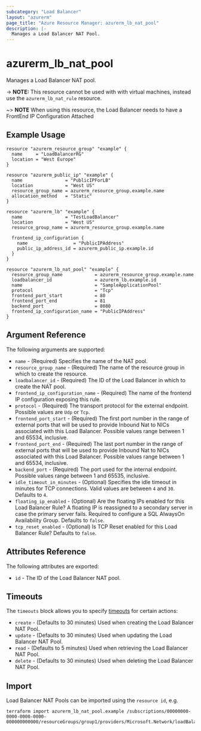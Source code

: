 ```yaml
---
subcategory: "Load Balancer"
layout: "azurerm"
page_title: "Azure Resource Manager: azurerm_lb_nat_pool"
description: |-
  Manages a Load Balancer NAT Pool.
---
```


# azurerm_lb_nat_pool

Manages a Load Balancer NAT pool.

-> **NOTE:** This resource cannot be used with with virtual machines, instead use the `azurerm_lb_nat_rule` resource.

~> **NOTE** When using this resource, the Load Balancer needs to have a FrontEnd IP Configuration Attached

## Example Usage

```hcl
resource "azurerm_resource_group" "example" {
  name     = "LoadBalancerRG"
  location = "West Europe"
}

resource "azurerm_public_ip" "example" {
  name                = "PublicIPForLB"
  location            = "West US"
  resource_group_name = azurerm_resource_group.example.name
  allocation_method   = "Static"
}

resource "azurerm_lb" "example" {
  name                = "TestLoadBalancer"
  location            = "West US"
  resource_group_name = azurerm_resource_group.example.name

  frontend_ip_configuration {
    name                 = "PublicIPAddress"
    public_ip_address_id = azurerm_public_ip.example.id
  }
}

resource "azurerm_lb_nat_pool" "example" {
  resource_group_name            = azurerm_resource_group.example.name
  loadbalancer_id                = azurerm_lb.example.id
  name                           = "SampleApplicationPool"
  protocol                       = "Tcp"
  frontend_port_start            = 80
  frontend_port_end              = 81
  backend_port                   = 8080
  frontend_ip_configuration_name = "PublicIPAddress"
}
```

## Argument Reference

The following arguments are supported:

* `name` - (Required) Specifies the name of the NAT pool.
* `resource_group_name` - (Required) The name of the resource group in which to create the resource.
* `loadbalancer_id` - (Required) The ID of the Load Balancer in which to create the NAT pool.
* `frontend_ip_configuration_name` - (Required) The name of the frontend IP configuration exposing this rule.
* `protocol` - (Required) The transport protocol for the external endpoint. Possible values are `Udp` or `Tcp`.
* `frontend_port_start` - (Required) The first port number in the range of external ports that will be used to provide Inbound Nat to NICs associated with this Load Balancer. Possible values range between 1 and 65534, inclusive.
* `frontend_port_end` - (Required) The last port number in the range of external ports that will be used to provide Inbound Nat to NICs associated with this Load Balancer. Possible values range between 1 and 65534, inclusive.
* `backend_port` - (Required) The port used for the internal endpoint. Possible values range between 1 and 65535, inclusive.
* `idle_timeout_in_minutes` - (Optional) Specifies the idle timeout in minutes for TCP connections. Valid values are between `4` and `30`. Defaults to `4`.
* `floating_ip_enabled` - (Optional) Are the floating IPs enabled for this Load Balancer Rule? A floating IP is reassigned to a secondary server in case the primary server fails. Required to configure a SQL AlwaysOn Availability Group. Defaults to `false`.
* `tcp_reset_enabled` - (Optional) Is TCP Reset enabled for this Load Balancer Rule? Defaults to `false`.

## Attributes Reference

The following attributes are exported:

* `id` - The ID of the Load Balancer NAT pool.

## Timeouts

The `timeouts` block allows you to specify [timeouts](https://www.terraform.io/docs/configuration/resources.html#timeouts) for certain actions:

* `create` - (Defaults to 30 minutes) Used when creating the Load Balancer NAT Pool.
* `update` - (Defaults to 30 minutes) Used when updating the Load Balancer NAT Pool.
* `read` - (Defaults to 5 minutes) Used when retrieving the Load Balancer NAT Pool.
* `delete` - (Defaults to 30 minutes) Used when deleting the Load Balancer NAT Pool.

## Import

Load Balancer NAT Pools can be imported using the `resource id`, e.g.

```shell
terraform import azurerm_lb_nat_pool.example /subscriptions/00000000-0000-0000-0000-000000000000/resourceGroups/group1/providers/Microsoft.Network/loadBalancers/lb1/inboundNatPools/pool1
```
